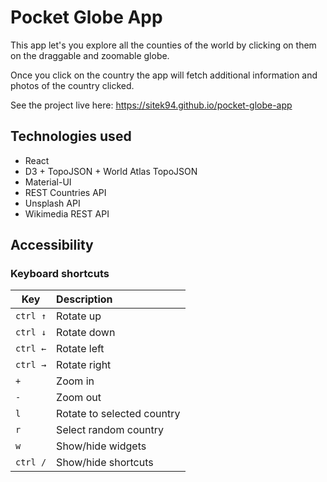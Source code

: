 # Pocket Globe App

This app let's you explore all the counties of the world by clicking on them
on the draggable and zoomable globe.

Once you click on the country the app will fetch additional information and
photos of the country clicked.

See the project live here: https://sitek94.github.io/pocket-globe-app

## Technologies used

* React
* D3 + TopoJSON + World Atlas TopoJSON
* Material-UI
* REST Countries API
* Unsplash API
* Wikimedia REST API 

## Accessibility 

### Keyboard shortcuts
| Key                | Description                 |
| ------------------ | :-------------------------- |
| `ctrl ↑`           | Rotate up                   |
| `ctrl ↓`           | Rotate down                 |
| `ctrl ←`           | Rotate left                 |
| `ctrl →`           | Rotate right                |
| `+`                | Zoom in                     |
| `-`                | Zoom out                    |
| `l`                | Rotate to selected country  |
| `r`                | Select random country       |
| `w`                | Show/hide widgets           |
| `ctrl /`           | Show/hide shortcuts         |

